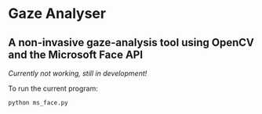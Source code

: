 # Gaze Analyser
## A non-invasive gaze-analysis tool using OpenCV and the Microsoft Face API
*Currently not working, still in development!*

To run the current program:
```
python ms_face.py
```
